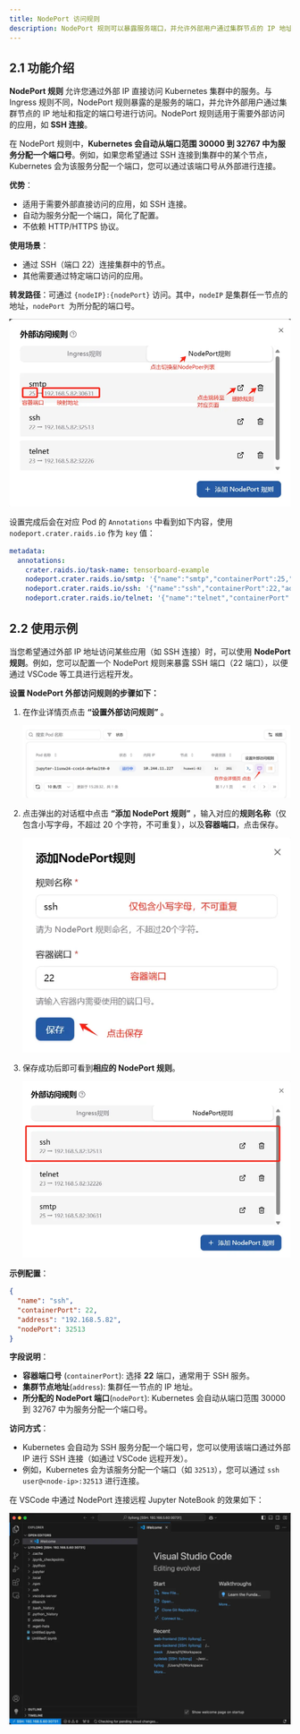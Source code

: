 ```yaml
---
title: NodePort 访问规则
description: NodePort 规则可以暴露服务端口，并允许外部用户通过集群节点的 IP 地址和指定的端口号进行访问。
---
```


## 2.1 功能介绍

**NodePort 规则** 允许您通过外部 IP 直接访问 Kubernetes 集群中的服务。与 Ingress 规则不同，NodePort 规则暴露的是服务的端口，并允许外部用户通过集群节点的 IP 地址和指定的端口号进行访问。NodePort 规则适用于需要外部访问的应用，如 **SSH 连接**。

在 NodePort 规则中，**Kubernetes 会自动从端口范围 30000 到 32767 中为服务分配一个端口号**。例如，如果您希望通过 SSH 连接到集群中的某个节点，Kubernetes 会为该服务分配一个端口，您可以通过该端口号从外部进行连接。

**优势**：

- 适用于需要外部直接访问的应用，如 SSH 连接。
- 自动为服务分配一个端口，简化了配置。
- 不依赖 HTTP/HTTPS 协议。

**使用场景**：

- 通过 SSH（端口 22）连接集群中的节点。
- 其他需要通过特定端口访问的应用。

**转发路径**：可通过 `{nodeIP}:{nodePort}` 访问。其中，`nodeIP` 是集群任一节点的地址，`nodePort `为所分配的端口号。

![nodeport-intro](./img/nodeport-intro.webp)

设置完成后会在对应 Pod 的 `Annotations` 中看到如下内容，使用 `nodeport.crater.raids.io` 作为 `key` 值：

```yaml
metadata:
  annotations:
    crater.raids.io/task-name: tensorboard-example
    nodeport.crater.raids.io/smtp: '{"name":"smtp","containerPort":25,"address":"192.168.5.82","nodePort":30631}'
    nodeport.crater.raids.io/ssh: '{"name":"ssh","containerPort":22,"address":"192.168.5.82","nodePort":32513}'
    nodeport.crater.raids.io/telnet: '{"name":"telnet","containerPort":23,"address":"192.168.5.82","nodePort":32226}'
```

## 2.2 使用示例

当您希望通过外部 IP 地址访问某些应用（如 SSH 连接）时，可以使用 **NodePort 规则**。例如，您可以配置一个 NodePort 规则来暴露 SSH 端口（22 端口），以便通过 VSCode 等工具进行远程开发。

**设置 NodePort 外部访问规则的步骤如下：**

1. 在作业详情页点击 **“设置外部访问规则”** 。

   ![ingress-entrance](./img/ingress-entrance.webp)

2. 点击弹出的对话框中点击 **“添加 NodePort 规则”** ，输入对应的**规则名称**（仅包含小写字母，不超过 20 个字符，不可重复），以及**容器端口**，点击保存。

   ![nodeport-new](./img/nodeport-new.webp)

3. 保存成功后即可看到**相应的 NodePort 规则**。

   ![nodeport-ssh](./img/nodeport-ssh.webp)

**示例配置**：

```json
{
  "name": "ssh",
  "containerPort": 22,
  "address": "192.168.5.82",
  "nodePort": 32513
}
```

**字段说明**：

- **容器端口号** (`containerPort`): 选择 **22** 端口，通常用于 SSH 服务。
- **集群节点地址**(`address`): 集群任一节点的 IP 地址。
- **所分配的 NodePort 端口**(`nodePort`): Kubernetes 会自动从端口范围 30000 到 32767 中为服务分配一个端口号。

**访问方式**：

- Kubernetes 会自动为 SSH 服务分配一个端口号，您可以使用该端口通过外部 IP 进行 SSH 连接（如通过 VSCode 远程开发）。
- 例如，Kubernetes 会为该服务分配一个端口（如 `32513`），您可以通过 `ssh user@<node-ip>:32513` 进行连接。

在 VSCode 中通过 NodePort 连接远程 Jupyter NoteBook 的效果如下：

![vscode-nodeport-ssh](./img/vscode-nodeport-ssh.webp)

